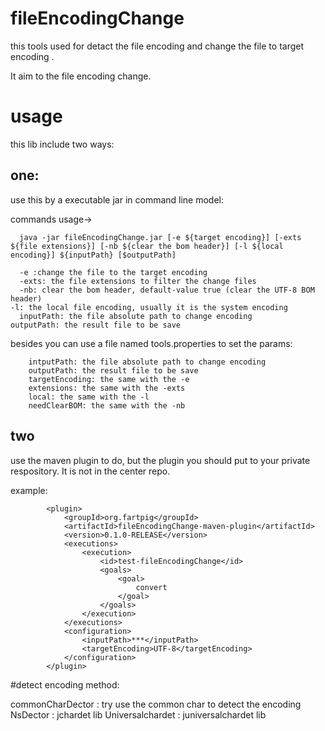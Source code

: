 # fileEncodingChange

this tools used for detact the file encoding and change the file to target  encoding .

It aim to  the file encoding change.

# usage

this lib include two ways:

## one:
use this by a executable jar in command line model:

commands usage->

	  java -jar fileEncodingChange.jar [-e ${target encoding}] [-exts ${file extensions}] [-nb ${clear the bom header}] [-l ${local encoding}] ${inputPath} [$outputPath]
	
	  -e :change the file to the target encoding
	  -exts: the file extensions to filter the change files
	  -nb: clear the bom header, default-value true (clear the UTF-8 BOM header)
    -l: the local file encoding, usually it is the system encoding
	  inputPath: the file absolute path to change encoding
    outputPath: the result file to be save

besides you can use a file named tools.properties to set the params:

		intputPath: the file absolute path to change encoding
		outputPath: the result file to be save
		targetEncoding: the same with the -e
		extensions: the same with the -exts
		local: the same with the -l
		needClearBOM: the same with the -nb

    
## two
use the maven plugin to do, but the plugin you should put to your private respository. It is not in the center repo.

example:

			<plugin>
				<groupId>org.fartpig</groupId>
				<artifactId>fileEncodingChange-maven-plugin</artifactId>
				<version>0.1.0-RELEASE</version>
				<executions>
					<execution>
						<id>test-fileEncodingChange</id>
						<goals>
							<goal>
								convert
							</goal>
						</goals>
					</execution>
				</executions>
				<configuration>
					<inputPath>***</inputPath>
					<targetEncoding>UTF-8</targetEncoding>
				</configuration>
			</plugin>  

#detect encoding method:   

commonCharDector : try use the common char to detect the encoding   
NsDector : jchardet lib
Universalchardet  : juniversalchardet lib
